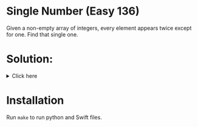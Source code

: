 # Single Number (Easy 136)
Given a non-empty array of integers, every element appears twice except for one.
 Find that single one.

# Solution:

<details><summary>Click here</summary>  
Xor all values in array, result will be the number due to 0 ^ n = n. O(n) time,
O(1) space.

<br></br>

</details>

# Installation
Run `make` to run python and Swift files.
